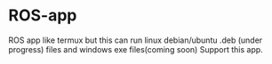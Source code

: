 # ROS-app
ROS app like termux but this can run linux debian/ubuntu .deb (under progress) files and windows exe files(coming soon)
Support this app.
